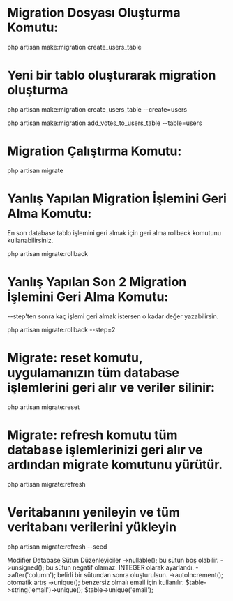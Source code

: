 <h1> Migration Dosyası Oluşturma Komutu:  </h1>

php artisan make:migration create_users_table

<h1>Yeni bir tablo oluşturarak migration oluşturma</h1>
php artisan make:migration create_users_table --create=users

php artisan make:migration add_votes_to_users_table --table=users

<h1> Migration Çalıştırma Komutu:  </h1>
php artisan migrate

<h1> Yanlış Yapılan Migration İşlemini Geri Alma Komutu:  </h1>
<p> En son database tablo işlemini geri almak için geri alma rollback komutunu kullanabilirsiniz. </p>
php artisan migrate:rollback

<h1> Yanlış Yapılan Son 2 Migration İşlemini Geri Alma Komutu:  </h1>
<p> --step'ten sonra kaç işlemi geri almak istersen o kadar değer yazabilirsin. </p>
php artisan migrate:rollback --step=2 

<h1>Migrate: reset komutu, uygulamanızın tüm database işlemlerini geri alır ve veriler silinir:</h1>
php artisan migrate:reset

<h1>Migrate: refresh komutu tüm database işlemlerinizi geri alır ve ardından migrate komutunu yürütür.</h1>
php artisan migrate:refresh

<h1>Veritabanını yenileyin ve tüm veritabanı verilerini yükleyin</h1>
php artisan migrate:refresh --seed

<h>Modifier Database Sütun Düzenleyiciler </h1>
->nullable();  bu sütun boş olabilir.
->unsigned(); bu sütun negatif olamaz. INTEGER olarak ayarlandı.
->after('column'); belirli bir sütundan sonra oluşturulsun. 
->autoIncrement(); otomatik artış
->unique(); benzersiz olmalı email için kullanılır.
$table->string('email')->unique();
$table->unique('email');